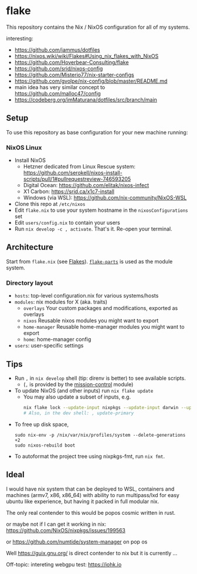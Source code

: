 # flake

This repository contains the Nix / NixOS configuration for all of my systems. 

interesting:
- <https://github.com/jammus/dotfiles>
- <https://nixos.wiki/wiki/Flakes#Using_nix_flakes_with_NixOS>
- <https://github.com/Hoverbear-Consulting/flake>
- <https://github.com/srid/nixos-config>
- <https://github.com/Misterio77/nix-starter-configs>
- <https://github.com/gvolpe/nix-config/blob/master/README.md>
- main idea has very similar concept to <https://github.com/malloc47/config>
- <https://codeberg.org/imMaturana/dotfiles/src/branch/main>

## Setup

To use this repository as base configuration for your new machine running:

### NixOS Linux

- Install NixOS
  - Hetzner dedicated from Linux Rescue system: https://github.com/serokell/nixos-install-scripts/pull/1#pullrequestreview-746593205
  - Digital Ocean: https://github.com/elitak/nixos-infect
  - X1 Carbon: https://srid.ca/x1c7-install
  - Windows (via WSL): https://github.com/nix-community/NixOS-WSL
- Clone this repo at `/etc/nixos`
- Edit `flake.nix` to use your system hostname in the `nixosConfigurations` set
- Edit `users/config.nix` to contain your users
- Run `nix develop -c , activate`. That's it. Re-open your terminal.

## Architecture

Start from `flake.nix` (see [Flakes](https://nixos.wiki/wiki/Flakes)). [`flake-parts`](https://flake.parts/) is used as the module system. 

### Directory layout 

- `hosts`: top-level configuration.nix for various systems/hosts
- `modules`: nix modules for X (aka. traits)
  - `overlays` Your custom packages and modifications, exported as overlays 
  - `nixos` Reusable nixos modules you might want to export
  - `home-manager` Reusable home-manager modules you might want to export
  - `home`: home-manager config
- `users`: user-specific settings

## Tips

- Run `,` in `nix develop` shell (tip: direnv is better) to see available scripts.
  - (`,` is provided by the [mission-control](https://github.com/Platonic-Systems/mission-control) module)
- To update NixOS (and other inputs) run `nix flake update`
  - You may also update a subset of inputs, e.g.
      ```sh
      nix flake lock --update-input nixpkgs --update-input darwin --update-input home-manager
      # Also, in the dev shell: , update-primary
      ```
- To free up disk space,
    ```sh-session
    sudo nix-env -p /nix/var/nix/profiles/system --delete-generations +2
    sudo nixos-rebuild boot
    ```
- To autoformat the project tree using nixpkgs-fmt, run `nix fmt`.

## Ideal

I would have nix system that can be deployed to WSL, containers and machines (armv7, x86, x86_64) with ability to run multipass/lxd for easy ubuntu like experience, but having it packed in full modular nix.

The only real contender to this would be popos cosmic written in rust.

or maybe not if I can get it working in nix: https://github.com/NixOS/nixpkgs/issues/199563

or https://github.com/numtide/system-manager on pop os

Well https://guix.gnu.org/ is direct contender to nix but it is currently ...


Off-topic: intereting webgpu test: https://iohk.io
